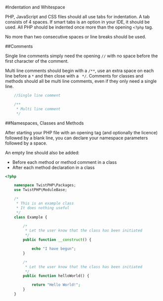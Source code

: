 #Indentation and Whitespace

PHP, JavaScript and CSS files should all use tabs for indentation. A tab consists of 4 spaces. If smart tabs is an option in your IDE, it should be used. All PHP should be indented once more than the opening `<?php` tag.

No more than two consecutive spaces or line breaks should be used.

##Comments

Single line comments simply need the opening `//` with no space before the first character of the comment.

Multi line comments should begin with a `/**`, use an extra space on each line before a ` * ` and then close with a ` */`. Comments for classes and methods should all be multi line comments, even if they only need a single line.

```php
	//Single line comment

	/**
	 * Multi line comment
	 */
```

##Namespaces, Classes and Methods

After starting your PHP file with an opening tag (and optionally the licence) followed by a blank line, you can declare your namespace parameters followed by a space.

An empty line should also be added:

* Before each method or method comment in a class
* After each method declaration in a class

```php
<?php

	namespace TwistPHP\Packages;
	use TwistPHP\ModuleBase;

	/*
	 * This is an example class
	 * It does nothing useful
	 */
	class Example {

		/*
		 * Let the user know that the class has been initiated
		 */
		public function __construct() {

			echo "I have begun";
		}

		/*
		 * Let the user know that the class has been initiated
		 */
		public function helloWorld() {

			return "Hello World!";
		}
	}
```